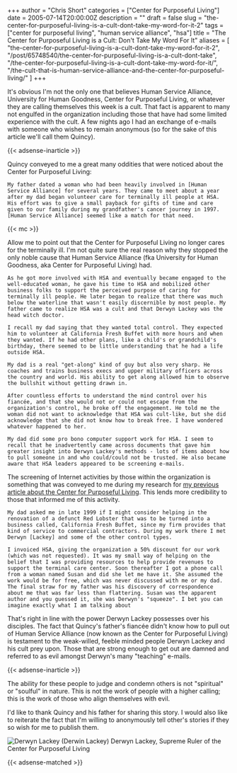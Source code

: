 +++
author = "Chris Short"
categories = ["Center for Purposeful Living"]
date = 2005-07-14T20:00:00Z
description = ""
draft = false
slug = "the-center-for-purposeful-living-is-a-cult-dont-take-my-word-for-it-2"
tags = ["center for purposeful living", "human service alliance", "hsa"]
title = "The Center for Purposeful Living is a Cult: Don't Take My Word For It"
aliases = [
    "the-center-for-purposeful-living-is-a-cult-dont-take-my-word-for-it-2",
    "/post/65748540/the-center-for-purposeful-living-is-a-cult-dont-take",
    "/the-center-for-purposeful-living-is-a-cult-dont-take-my-word-for-it/",
    "/the-cult-that-is-human-service-alliance-and-the-center-for-purposeful-living/"
]
+++

It's obvious I'm not the only one that believes Human Service Alliance, University for Human Goodness, Center for Purposeful Living, or whatever they are calling themselves this week is a cult. That fact is apparent to many not engulfed in the organization including those that have had some limited experience with the cult. A few nights ago I had an exchange of e-mails with someone who wishes to remain anonymous (so for the sake of this article we'll call them Quincy).

{{< adsense-inarticle >}}

Quincy conveyed to me a great many oddities that were noticed about the Center for Purposeful Living:

    My father dated a woman who had been heavily involved in [Human Service Alliance] for several years. They came to meet about a year after my dad began volunteer care for terminally ill people at HSA. His effort was to give a small payback for gifts of time and care given to our family during my grandfather's cancer journey in 1997. [Human Service Alliance] seemed like a match for that need.

{{< mc >}}

Allow me to point out that the Center for Purposeful Living no longer cares for the terminally ill. I'm not quite sure the real reason why they stopped the only noble cause that Human Service Alliance (fka University for Human Goodness, aka Center for Purposeful Living) had.

    

    As he got more involved with HSA and eventually became engaged to the well-educated woman, he gave his time to HSA and mobilized other business folks to support the perceived purpose of caring for terminally ill people. He later began to realize that there was much below the waterline that wasn't easily discernible by most people. My father came to realize HSA was a cult and that Derwyn Lackey was the head witch doctor.

    I recall my dad saying that they wanted total control. They expected him to volunteer at California Fresh Buffet with more hours and when they wanted. If he had other plans, like a child's or grandchild's birthday, there seemed to be little understanding that he had a life outside HSA.

    My dad is a real "get-along" kind of guy but also very sharp. He coaches and trains business execs and upper military officers across the country and world. His ability to get along allowed him to observe the bullshit without getting drawn in.

    After countless efforts to understand the mind control over his fiancée, and that she would not or could not escape from the organization's control, he broke off the engagement. He told me the woman did not want to acknowledge that HSA was cult-like, but she did acknowledge that she did not know how to break free. I have wondered whatever happened to her.

    My dad did some pro bono computer support work for HSA. I seem to recall that he inadvertently came across documents that gave him greater insight into Derwyn Lackey's methods - lots of items about how to pull someone in and who could/could not be trusted. He also became aware that HSA leaders appeared to be screening e-mails.

The screening of Internet activities by those within the organization is something that was conveyed to me during my research for [my previous article about the Center for Purposeful Living](/center-for-purposeful-living/the-cult-that-is-human-service-alliance-and-the-center-for-purposeful-living/). This lends more credibility to those that informed me of this activity.

    

    My dad asked me in late 1999 if I might consider helping in the renovation of a defunct Red Lobster that was to be turned into a business called, California Fresh Buffet, since my firm provides that kind of service to commercial contractors. During my work there I met Derwyn [Lackey] and some of the other control types.

    I invoiced HSA, giving the organization a 50% discount for our work (which was not requested). It was my small way of helping on the belief that I was providing resources to help provide revenues to support the terminal care center. Soon thereafter I got a phone call from a woman named Susan and did she let me have it. She assumed the work would be for free, which was never discussed with me or my dad. The final straw for my father was his discovery of correspondence about me that was far less than flattering. Susan was the apparent author and you guessed it, she was Derwyn's "squeeze". I bet you can imagine exactly what I am talking about

That's right in line with the power Derwyn Lackey possesses over his disciples. The fact that Quincy's father's fiancée didn't know how to pull out of Human Service Alliance (now known as the Center for Purposeful Living) is testament to the weak-willed, feeble minded people Derwyn Lackey and his cult prey upon. Those that are strong enough to get out are damned and referred to as evil amongst Derwyn's many "teaching" e-mails.

{{< adsense-inarticle >}}

The ability for these people to judge and condemn others is not "spiritual" or "soulful" in nature. This is not the work of people with a higher calling; this is the work of those who align themselves with evil.

I'd like to thank Quincy and his father for sharing this story. I would also like to reiterate the fact that I'm willing to anonymously tell other's stories if they so wish for me to publish them.

![Derwyn Lackey (Derwin Lackey)](/center-for-purposeful-living/recent-derwin-lackey-derwyn.jpg)
Derwyn Lackey, Supreme Ruler of the Center for Purposeful Living

{{< adsense-matched >}}